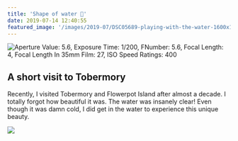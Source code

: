 ```yaml
---
title: 'Shape of water 🌊'
date: 2019-07-14 12:40:55
featured_image: '/images/2019-07/DSC05689-playing-with-the-water-1600x1000.jpg'
---
```


![Aperture Value: 5.6, Exposure Time: 1/200, FNumber: 5.6, Focal Length: 4, Focal Length In 35mm Film: 27, ISO Speed Ratings: 400](/images/2019-07/DSC05689-playing-with-the-water-1600x1000.jpg)

## A short visit to Tobermory
Recently, I visited Tobermory and Flowerpot Island after almost a decade. I totally forgot how beautiful it was.
The water was insanely clear! Even though it was damn cold, I did get in the water to experience this unique beauty.


![](/images/2019-07/MVIMG_20190713_180424-playing-with-the-water2-1000x1400.jpg)

